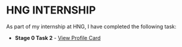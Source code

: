 # HNG INTERNSHIP

As part of my internship at HNG, I have completed the following task:

- **Stage 0 Task 2** - [View Profile Card](https://profilecardhng.netlify.app/)
